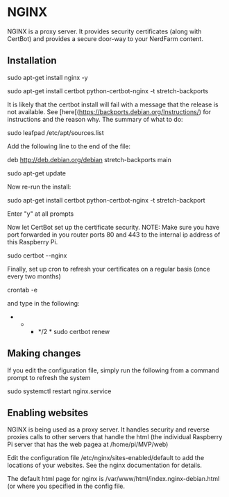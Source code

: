 # NGINX
NGINX is a proxy server.  It provides security certificates (along with CertBot) and provides a secure door-way to your NerdFarm content.

## Installation

sudo apt-get install nginx -y

sudo apt-get install certbot python-certbot-nginx -t stretch-backports

It is likely that the certbot install will fail with a message that the release is not available.  See [here[(https://backports.debian.org/Instructions/) for instructions and the reason why.  The summary of what to do:

sudo leafpad /etc/apt/sources.list

Add the following line to the end of the file:

deb http://deb.debian.org/debian stretch-backports main

sudo apt-get update

Now re-run the install:

sudo apt-get install certbot python-certbot-nginx -t stretch-backport

Enter "y" at all prompts

Now let CertBot set up the certificate security.
NOTE: Make sure you have port forwarded in you router ports 80 and 443 to the internal  ip address of this Raspberry Pi.

sudo certbot --nginx

Finally, set up cron to refresh your certificates on a regular basis (once every two months)

crontab -e

and type in the following:

* * * */2 * sudo certbot renew


## Making changes
If you edit the configuration file, simply run the following from a command prompt to refresh the system

sudo systemctl restart nginx.service

## Enabling websites
NGINX is being used as a proxy server.  It handles security and reverse proxies calls to other servers that handle the html (the individual Raspberry Pi server that has the web pagea at /home/pi/MVP/web)

Edit the configuration file /etc/nginx/sites-enabled/default to add the locations of your websites.  See the nginx documentation for details.

The default html page for nginx is /var/www/html/index.nginx-debian.html (or where you specified in the config file.